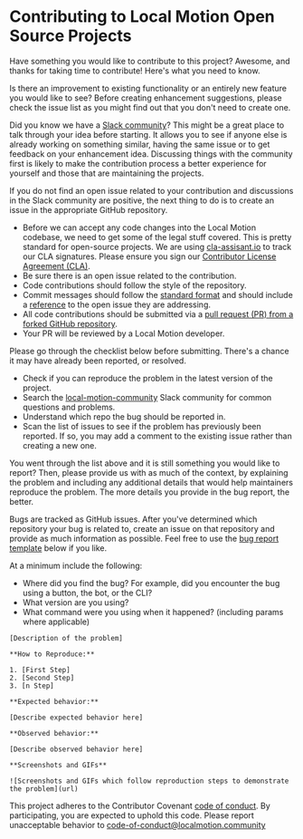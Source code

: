 # Contributing to Local Motion Open Source Projects

Have something you would like to contribute to this project? Awesome, and thanks for taking time to contribute! Here's what you need to know.


Is there an improvement to existing functionality or an entirely new feature you would like to see? Before creating enhancement suggestions, please check the issue list as you might find out that you don't need to create one.

Did you know we have a [Slack community][slack]? This might be a great place to talk through your idea before starting. It allows you to see if anyone else is already working on something similar, having the same issue or to get feedback on your enhancement idea. Discussing things with the community first is likely to make the contribution process a better experience for yourself and those that are maintaining the projects.

[slack]: https://localmotionworkspace.slack.com

If you do not find an open issue related to your contribution and discussions in the Slack community are positive, the next thing to do is to create an issue in the appropriate GitHub repository.


*   Before we can accept any code changes into the Local Motion codebase, we need to get some of the legal stuff covered. This is pretty standard for open-source projects. We are using [cla-assisant.io](https://cla-assistant.io/) to track our CLA signatures. Please ensure you sign our [Contributor License Agreement (CLA)](https://cla-assistant.io/local-motion). 
*   Be sure there is an open issue related to the contribution.
*   Code contributions should follow the style of the repository.
*   Commit messages should follow the [standard format](http://chris.beams.io/posts/git-commit/) and should include a [reference](https://github.com/blog/957-introducing-issue-mentions) to the open issue they are addressing.
*   All code contributions should be submitted via a [pull request (PR) from a forked GitHub repository](https://guides.github.com/activities/contributing-to-open-source/).
*   Your PR will be reviewed by a Local Motion developer.



Please go through the checklist below before submitting. There's a chance it may have already been reported, or resolved.

* Check if you can reproduce the problem in the latest version of the project.
* Search the [local-motion-community](https://localmotionworkspace.slack.com) Slack community for common questions and problems.
* Understand which repo the bug should be reported in.
* Scan the list of issues to see if the problem has previously been reported. If so, you may add a comment to the existing issue rather than creating a new one.


You went through the list above and it is still something you would like to report? Then, please provide us with as much of the context, by explaining the problem and including any additional details that would help maintainers reproduce the problem. The more details you provide in the bug report, the better.

Bugs are tracked as GitHub issues. After you've determined which repository your bug is related to, create an issue on that repository and provide as much information as possible. Feel free to use the [bug report template](#bug-report-template) below if you like.

At a minimum include the following:

* Where did you find the bug? For example, did you encounter the bug using a button, the bot, or the CLI?
* What version are you using?
* What command were you using when it happened? (including params where applicable)


```
[Description of the problem]

**How to Reproduce:**

1. [First Step]
2. [Second Step]
3. [n Step]

**Expected behavior:**

[Describe expected behavior here]

**Observed behavior:**

[Describe observed behavior here]

**Screenshots and GIFs**

![Screenshots and GIFs which follow reproduction steps to demonstrate the problem](url)

```


This project adheres to the Contributor Covenant [code of conduct](CODE_OF_CONDUCT.md). By participating, you are expected to uphold this code. Please report unacceptable behavior to code-of-conduct@localmotion.community
